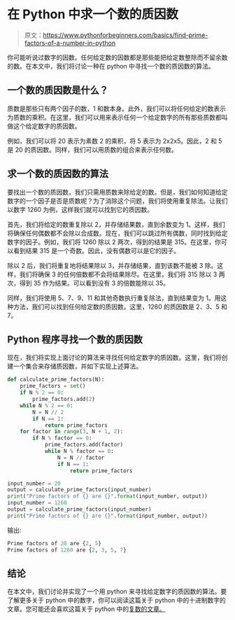 # 在 Python 中求一个数的质因数

> 原文：<https://www.pythonforbeginners.com/basics/find-prime-factors-of-a-number-in-python>

你可能听说过数字的因数。任何给定数的因数都是那些能把给定数整除而不留余数的数。在本文中，我们将讨论一种在 python 中寻找一个数的质因数的算法。

## 一个数的质因数是什么？

质数是那些只有两个因子的数，1 和数本身。此外，我们可以将任何给定的数表示为质数的乘积。在这里，我们可以用来表示任何一个给定数字的所有那些质数都叫做这个给定数字的质因数。

例如，我们可以将 20 表示为素数 2 的乘积，将 5 表示为 2x2x5。因此，2 和 5 是 20 的质因数。同样，我们可以用质数的组合来表示任何数。

## 求一个数的质因数的算法

要找出一个数的质因数，我们只需用质数来除给定的数。但是，我们如何知道给定数字的一个因子是否是质数呢？为了消除这个问题，我们将使用重复除法。让我们以数字 1260 为例，这样我们就可以找到它的质因数。

首先，我们将给定的数重复除以 2，并存储结果数，直到余数变为 1。这样，我们将确保任何偶数都不会除以合成数。现在，我们可以跳过所有偶数，同时找到给定数字的因子。例如，我们将 1260 除以 2 两次，得到的结果是 315。在这里，你可以看到结果 315 是一个奇数。因此，没有偶数可以是它的因子。

除以 2 后，我们将重复地将结果除以 3，并存储结果，直到该数不能被 3 除。这样，我们将确保 3 的任何倍数都不会将结果除尽。在这里，我们将 315 除以 3 两次，得到 35 作为结果。可以看到没有 3 的倍数能除以 35。

同样，我们将使用 5、7、9、11 和其他奇数执行重复除法，直到结果变为 1。用这种方法，我们可以找到任何给定数的质因数。这里，1260 的质因数是 2、3、5 和 7。

## Python 程序寻找一个数的质因数

现在，我们将实现上面讨论的算法来寻找任何给定数字的质因数。这里，我们将创建一个集合来存储质因数，并如下实现上述算法。

```py
def calculate_prime_factors(N):
    prime_factors = set()
    if N % 2 == 0:
        prime_factors.add(2)
    while N % 2 == 0:
        N = N // 2
        if N == 1:
            return prime_factors
    for factor in range(3, N + 1, 2):
        if N % factor == 0:
            prime_factors.add(factor)
            while N % factor == 0:
                N = N // factor
                if N == 1:
                    return prime_factors

input_number = 20
output = calculate_prime_factors(input_number)
print("Prime factors of {} are {}".format(input_number, output))
input_number = 1260
output = calculate_prime_factors(input_number)
print("Prime factors of {} are {}".format(input_number, output)) 
```

输出:

```py
Prime factors of 20 are {2, 5}
Prime factors of 1260 are {2, 3, 5, 7} 
```

## 结论

在本文中，我们讨论并实现了一个用 python 来寻找给定数字的质因数的算法。要了解更多关于 python 中的数字，你可以阅读这篇关于 python 中的十进制数字的文章。您可能还会喜欢这篇关于 python 中的[复数的文章。](https://www.pythonforbeginners.com/data-types/complex-numbers-in-python)